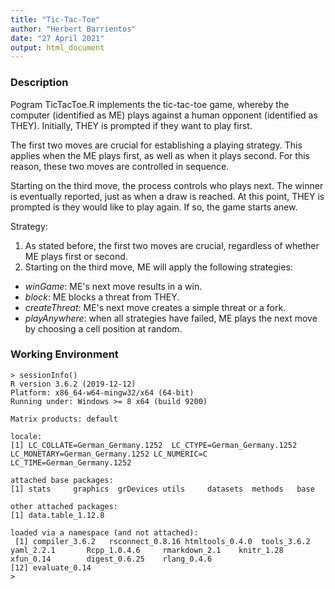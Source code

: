 ```yaml
---
title: "Tic-Tac-Toe"
author: "Herbert Barrientos"
date: "27 April 2021"
output: html_document
---
```

### Description

Pogram TicTacToe.R implements the tic-tac-toe game, whereby the computer (identified as ME) plays against a human opponent (identified as THEY). Initially, THEY is prompted if they want to play first.   

The first two moves are crucial for establishing a playing strategy. This applies when the ME plays first, as well as when it plays second. For this reason, these two moves are controlled in sequence.   

Starting on the third move, the process controls who plays next. The winner is eventually reported, just as when a draw is reached. At this point, THEY is prompted is they would like to play again. If so, the game starts anew.   

Strategy:  
1. As stated before, the first two moves are crucial, regardless of whether ME plays first or second.  
2. Starting on the third move, ME will apply the following strategies:  

  + *winGame*: ME's next move results in a win.  
  + *block*: ME blocks a threat from THEY.  
  + *createThreat*: ME's next move creates a simple threat or a fork.
  + *playAnywhere*: when all strategies have failed, ME plays the next move by choosing a cell position at random.  

### Working Environment
```
> sessionInfo()
R version 3.6.2 (2019-12-12)
Platform: x86_64-w64-mingw32/x64 (64-bit)
Running under: Windows >= 8 x64 (build 9200)

Matrix products: default

locale:
[1] LC_COLLATE=German_Germany.1252  LC_CTYPE=German_Germany.1252    LC_MONETARY=German_Germany.1252 LC_NUMERIC=C                    LC_TIME=German_Germany.1252    

attached base packages:
[1] stats     graphics  grDevices utils     datasets  methods   base     

other attached packages:
[1] data.table_1.12.8

loaded via a namespace (and not attached):
 [1] compiler_3.6.2   rsconnect_0.8.16 htmltools_0.4.0  tools_3.6.2      yaml_2.2.1       Rcpp_1.0.4.6     rmarkdown_2.1    knitr_1.28       xfun_0.14        digest_0.6.25    rlang_0.4.6     
[12] evaluate_0.14   
>
```
